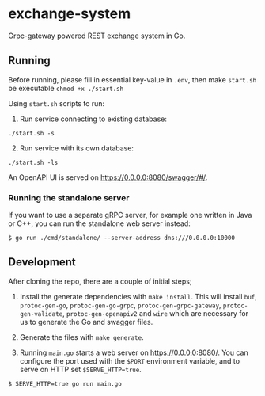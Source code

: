 # exchange-system

Grpc-gateway powered REST exchange system in Go.

## Running

Before running, please fill in essential key-value in `.env`, then make `start.sh` be executable `chmod +x ./start.sh`

Using `start.sh` scripts to run:

1. Run service connecting to existing database:

```
./start.sh -s
```

2. Run service with its own database:

```
./start.sh -ls
```

An OpenAPI UI is served on https://0.0.0.0:8080/swagger/#/.

### Running the standalone server

If you want to use a separate gRPC server, for example one written in Java or C++, you can run the
standalone web server instead:

```
$ go run ./cmd/standalone/ --server-address dns:///0.0.0.0:10000
```

## Development

After cloning the repo, there are a couple of initial steps;

1. Install the generate dependencies with `make install`.
   This will install `buf`, `protoc-gen-go`, `protoc-gen-go-grpc`, `protoc-gen-grpc-gateway`, `protoc-gen-validate`,
   `protoc-gen-openapiv2` and `wire` which are necessary for us to generate the Go and swagger files.

1. Generate the files with `make generate`.

1. Running `main.go` starts a web server on https://0.0.0.0:8080/. You can configure
   the port used with the `$PORT` environment variable, and to serve on HTTP set
   `$SERVE_HTTP=true`.

```
$ SERVE_HTTP=true go run main.go
```
